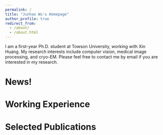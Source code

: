 ```yaml
---
permalink: /
title: "Junhao Wu's Homepage"
author_profile: true
redirect_from: 
  - /about/
  - /about.html
---
```


I am a first-year Ph.D. student at Towson University, working with Xin Huang. My research interests include computer vision, medical image processing, and cryo-EM. Please feel free to contact me by email if you are interested in my research.

News!
======


Working Experience
======



Selected Publications
======

